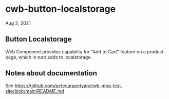 # cwb-button-localstorage

Aug 2, 2021

## Button Localstorage

Web Component provides capability for "Add to Cart" feature on a product page, which in turn adds to localstorage.

## Notes about documentation

See https://github.com/petecarapetyan/cwb-mpa-test-site/blob/main/README.md